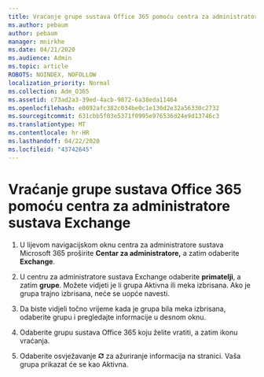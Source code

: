 ```yaml
---
title: Vraćanje grupe sustava Office 365 pomoću centra za administratore sustava Exchange
ms.author: pebaum
author: pebaum
manager: mnirkhe
ms.date: 04/21/2020
ms.audience: Admin
ms.topic: article
ROBOTS: NOINDEX, NOFOLLOW
localization_priority: Normal
ms.collection: Adm_O365
ms.assetid: c73ad2a3-39ed-4acb-9872-6a38eda11464
ms.openlocfilehash: e0092afc382c034be0c1e130d2e32a56330c2732
ms.sourcegitcommit: 631cbb5f03e5371f0995e976536d24e9d13746c3
ms.translationtype: MT
ms.contentlocale: hr-HR
ms.lasthandoff: 04/22/2020
ms.locfileid: "43742645"
---
```

# <a name="restore-an-office-365-group-using-the-exchange-admin-center"></a>Vraćanje grupe sustava Office 365 pomoću centra za administratore sustava Exchange

1. U lijevom navigacijskom oknu centra za administratore sustava Microsoft 365 proširite **Centar za administratore,** a zatim odaberite **Exchange**.
    
2. U centru za administratore sustava Exchange odaberite **primatelji**, a zatim **grupe**. Možete vidjeti je li grupa Aktivna ili meka izbrisana. Ako je grupa trajno izbrisana, neće se uopće navesti.
    
3. Da biste vidjeli točno vrijeme kada je grupa bila meka izbrisana, odaberite grupu i pregledajte informacije u desnom oknu.
    
4. Odaberite grupu sustava Office 365 koju želite vratiti, a zatim ikonu vraćanja.
    
5. Odaberite osvježavanje ![Ikona Osvježi](media/6464df90-2a91-4c1f-92a6-9a38c7696ac3.gif) za ažuriranje informacija na stranici. Vaša grupa prikazat će se kao Aktivna. 
    

